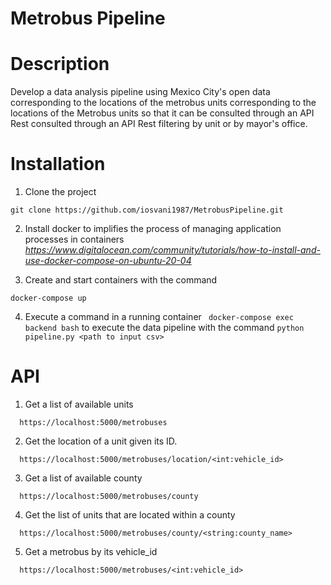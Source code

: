 # Metrobus Pipeline

# Description

Develop a data analysis pipeline using Mexico City's open data corresponding to the locations of the metrobus 
units corresponding to the locations of the Metrobus units so that it can be consulted through an API Rest 
consulted through an API Rest filtering by unit or by mayor's office.

# Installation
1. Clone the project
  ```
  git clone https://github.com/iosvani1987/MetrobusPipeline.git
  ```
2. Install docker to implifies the process of managing application processes in containers
  *https://www.digitalocean.com/community/tutorials/how-to-install-and-use-docker-compose-on-ubuntu-20-04*

3. Create and start containers with the command
  ```
  docker-compose up
  ```
4. Execute a command in a running container ``` docker-compose exec backend bash``` to execute the data pipeline
with the command ``` python pipeline.py <path to input csv> ```

# API
1.  Get a list of available units
  ``` 
    https://localhost:5000/metrobuses
  ```
2. Get the location of a unit given its ID.
  ``` 
    https://localhost:5000/metrobuses/location/<int:vehicle_id>
  ```
3. Get a list of available county
  ``` 
    https://localhost:5000/metrobuses/county
  ```
4. Get the list of units that are located within a county
  ``` 
    https://localhost:5000/metrobuses/county/<string:county_name>
  ```
5. Get a metrobus by its vehicle_id
  ``` 
    https://localhost:5000/metrobuses/<int:vehicle_id>
  ```
  
